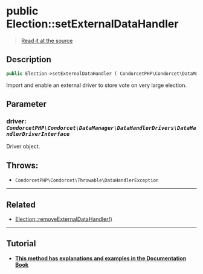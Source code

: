 # public Election::setExternalDataHandler

> [Read it at the source](https://github.com/julien-boudry/Condorcet/blob/master/src/Election.php#L438)

## Description    

```php
public Election->setExternalDataHandler ( CondorcetPHP\Condorcet\DataManager\DataHandlerDrivers\DataHandlerDriverInterface $driver ): static
```

Import and enable an external driver to store vote on very large election.

## Parameter

### **driver:** *`CondorcetPHP\Condorcet\DataManager\DataHandlerDrivers\DataHandlerDriverInterface`*   
Driver object.    


## Throws:   

* ```CondorcetPHP\Condorcet\Throwable\DataHandlerException``` 

---------------------------------------

## Related

* [Election::removeExternalDataHandler()](/Docs/api-reference/Election%20Class/Election--removeExternalDataHandler().md)    

---------------------------------------

## Tutorial

* **[This method has explanations and examples in the Documentation Book](https://docs.condorcet.io/book/3.AsPhpLibrary/8.GoFurther/5.GetStartedToHandleMillionsOfVotes)**    
